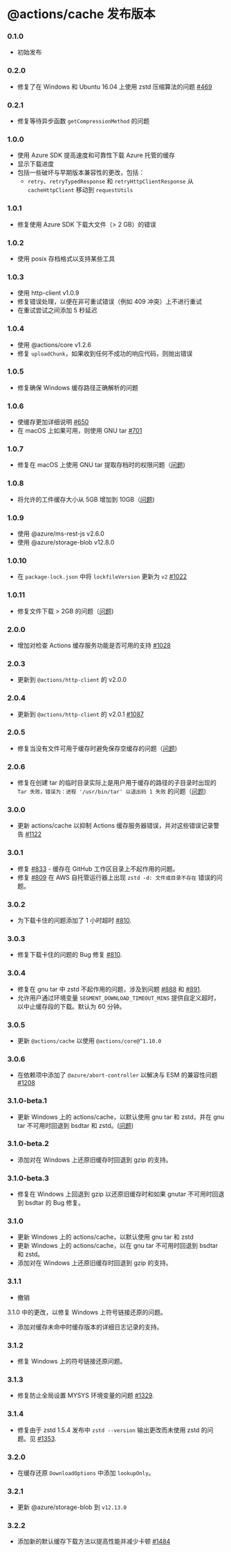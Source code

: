 # @actions/cache 发布版本

### 0.1.0

- 初始发布

### 0.2.0

- 修复了在 Windows 和 Ubuntu 16.04 上使用 zstd 压缩算法的问题 [#469](https://github.com/actions/toolkit/pull/469)

### 0.2.1

- 修复等待异步函数 `getCompressionMethod` 的问题

### 1.0.0

- 使用 Azure SDK 提高速度和可靠性下载 Azure 托管的缓存
- 显示下载进度
- 包括一些破坏与早期版本兼容性的更改，包括：
  - `retry`、`retryTypedResponse` 和 `retryHttpClientResponse` 从 `cacheHttpClient` 移动到 `requestUtils`

### 1.0.1

- 修复使用 Azure SDK 下载大文件（> 2 GB）的错误

### 1.0.2

- 使用 posix 存档格式以支持某些工具

### 1.0.3

- 使用 http-client v1.0.9
- 修复错误处理，以便在非可重试错误（例如 409 冲突）上不进行重试
- 在重试尝试之间添加 5 秒延迟

### 1.0.4

- 使用 @actions/core v1.2.6
- 修复 `uploadChunk`，如果收到任何不成功的响应代码，则抛出错误

### 1.0.5

- 修复确保 Windows 缓存路径正确解析的问题

### 1.0.6

- 使缓存更加详细说明 [#650](https://github.com/actions/toolkit/pull/650)
- 在 macOS 上如果可用，则使用 GNU tar [#701](https://github.com/actions/toolkit/pull/701)

### 1.0.7

- 修复在 macOS 上使用 GNU tar 提取存档时的权限问题（[问题](https://github.com/actions/cache/issues/527))

### 1.0.8

- 将允许的工件缓存大小从 5GB 增加到 10GB（[问题](https://github.com/actions/cache/discussions/497))

### 1.0.9

- 使用 @azure/ms-rest-js v2.6.0
- 使用 @azure/storage-blob v12.8.0

### 1.0.10

- 在 `package-lock.json` 中将 `lockfileVersion` 更新为 `v2` [#1022](https://github.com/actions/toolkit/pull/1022)

### 1.0.11

- 修复文件下载 > 2GB 的问题（[问题](https://github.com/actions/cache/issues/773))

### 2.0.0

- 增加对检查 Actions 缓存服务功能是否可用的支持 [#1028](https://github.com/actions/toolkit/pull/1028)

### 2.0.3

- 更新到 `@actions/http-client` 的 v2.0.0

### 2.0.4

- 更新到 `@actions/http-client` 的 v2.0.1 [#1087](https://github.com/actions/toolkit/pull/1087)

### 2.0.5

- 修复当没有文件可用于缓存时避免保存空缓存的问题（[问题](https://github.com/actions/cache/issues/624))

### 2.0.6

- 修复在创建 tar 的临时目录实际上是用户用于缓存的路径的子目录时出现的 `Tar 失败，错误为：进程 '/usr/bin/tar' 以退出码 1 失败` 的问题（[问题](https://github.com/actions/cache/issues/689))

### 3.0.0

- 更新 actions/cache 以抑制 Actions 缓存服务器错误，并对这些错误记录警告 [#1122](https://github.com/actions/toolkit/pull/1122)

### 3.0.1

- 修复 [#833](https://github.com/actions/cache/issues/833) - 缓存在 GitHub 工作区目录上不起作用的问题。
- 修复 [#809](https://github.com/actions/cache/issues/809) 在 AWS 自托管运行器上出现 `zstd -d: 文件或目录不存在` 错误的问题。

### 3.0.2

- 为下载卡住的问题添加了 1 小时超时 [#810](https://github.com/actions/cache/issues/810).

### 3.0.3

- 修复下载卡住的问题的 Bug 修复 [#810](https://github.com/actions/cache/issues/810).

### 3.0.4

- 修复在 gnu tar 中 zstd 不起作用的问题，涉及到问题 [#888](https://github.com/actions/cache/issues/888) 和 [#891](https://github.com/actions/cache/issues/891).
- 允许用户通过环境变量 `SEGMENT_DOWNLOAD_TIMEOUT_MINS` 提供自定义超时，以中止缓存段的下载。默认为 60 分钟。

### 3.0.5

- 更新 `@actions/cache` 以使用 `@actions/core@^1.10.0`

### 3.0.6

- 在依赖项中添加了 `@azure/abort-controller` 以解决与 ESM 的兼容性问题 [#1208](https://github.com/actions/toolkit/issues/1208)

### 3.1.0-beta.1

- 更新 Windows 上的 actions/cache，以默认使用 gnu tar 和 zstd，并在 gnu tar 不可用时回退到 bsdtar 和 zstd。([问题](https://github.com/actions/cache/issues/984))

### 3.1.0-beta.2

- 添加对在 Windows 上还原旧缓存时回退到 gzip 的支持。

### 3.1.0-beta.3

- 修复在 Windows 上回退到 gzip 以还原旧缓存时和如果 gnutar 不可用时回退到 bsdtar 的 Bug 修复。

### 3.1.0

- 更新 Windows 上的 actions/cache，以默认使用 gnu tar 和 zstd
- 更新 Windows 上的 actions/cache，以在 gnu tar 不可用时回退到 bsdtar 和 zstd。
- 添加对在 Windows 上还原旧缓存时回退到 gzip 的支持。

### 3.1.1

- 撤销 

3.1.0 中的更改，以修复 Windows 上符号链接还原的问题。
- 添加对缓存未命中时缓存版本的详细日志记录的支持。

### 3.1.2

- 修复 Windows 上的符号链接还原问题。

### 3.1.3

- 修复防止全局设置 MYSYS 环境变量的问题 [#1329](https://github.com/actions/toolkit/pull/1329).

### 3.1.4

- 修复由于 zstd 1.5.4 发布中 `zstd --version` 输出更改而未使用 zstd 的问题。见 [#1353](https://github.com/actions/toolkit/pull/1353).

### 3.2.0

- 在缓存还原 `DownloadOptions` 中添加 `lookupOnly`。

### 3.2.1

- 更新 @azure/storage-blob 到 `v12.13.0`

### 3.2.2

- 添加新的默认缓存下载方法以提高性能并减少卡顿 [#1484](https://github.com/actions/toolkit/pull/1484)